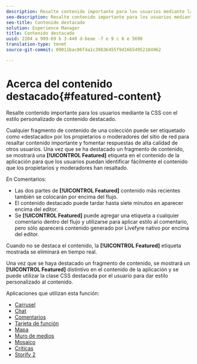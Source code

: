 ```yaml
---
description: Resalte contenido importante para los usuarios mediante la CSS con el estilo personalizado de contenido destacado.
seo-description: Resalte contenido importante para los usuarios mediante la CSS con el estilo personalizado de contenido destacado.
seo-title: Contenido destacado
solution: Experience Manager
title: Contenido destacado
uuid: 2204 a 989-69 b 3-440 d-beae -7 e 9 c 6 e 5698
translation-type: tm+mt
source-git-commit: 09011bac06f4a1c39836455f9d16654952184962

---
```



# Acerca del contenido destacado{#featured-content}

Resalte contenido importante para los usuarios mediante la CSS con el estilo personalizado de contenido destacado.

Cualquier fragmento de contenido de una colección puede ser etiquetado como «destacado» por los propietarios o moderadores del sitio de red para resaltar contenido importante y fomentar respuestas de alta calidad de otros usuarios. Una vez que se ha destacado un fragmento de contenido, se mostrará una **[!UICONTROL Featured]** etiqueta en el contenido de la aplicación para que los usuarios puedan identificar fácilmente el contenido que los propietarios y moderadores han resaltado.

En Comentarios:

* Las dos partes de **[!UICONTROL Featured]** contenido más recientes también se colocarán por encima del flujo.
* El contenido destacado puede tardar hasta siete minutos en aparecer encima del editor.
* Se **[!UICONTROL Featured]** puede agregar una etiqueta a cualquier comentario dentro del flujo y utilizarse para aplicar estilo al comentario, pero sólo aparecerá contenido generado por Livefyre nativo por encima del editor.

Cuando no se destaca el contenido, la **[!UICONTROL Featured]** etiqueta mostrada se eliminará en tiempo real.

Una vez que se haya destacado un fragmento de contenido, se mostrará un **[!UICONTROL Featured]** distintivo en el contenido de la aplicación y se puede utilizar la clase CSS destacada por el usuario para dar estilo personalizado al contenido.

Aplicaciones que utilizan esta función:

* [Carrusel](/help/using/c-about-apps/c-carousel-app/c-carousel-app.md#c_carousel_app)
* [Chat](/help/using/c-about-apps/c-chat-app/c-chat-app.md#c_chat_app)
* [Comentarios](/help/using/c-about-apps/c-comments/c-comments.md)
* [Tarjeta de función](/help/using/c-about-apps/c-feature-card-app/c-feature-card-app.md#c_feature_card_app)
* [Mapa](/help/using/c-about-apps/c-map-app/c-map-app.md#c_map_app)
* [Muro de medios](/help/using/c-about-apps/c-media-wall-app/c-media-wall-app.md#c_media_wall_app)
* [Mosaico](/help/using/c-about-apps/c-mosaic-app/c-mosaic-app.md#c_mosaic_app)
* [Críticas](/help/using/c-about-apps/c-reviews-app/c-reviews-app.md#c_reviews_app)
* [Storify 2](/help/using/c-about-apps/c-storify2/c-storify2.md#c_storify2)

